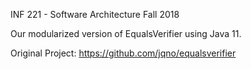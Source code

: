 INF 221 - Software Architecture Fall 2018

Our modularized version of EqualsVerifier using Java 11.

Original Project: https://github.com/jqno/equalsverifier
